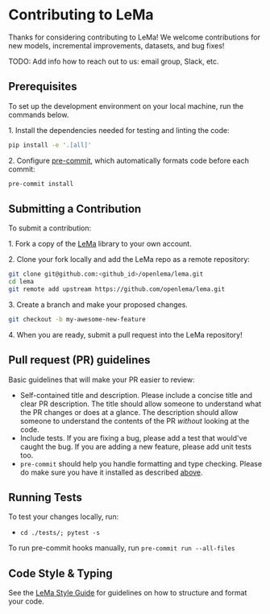# Contributing to LeMa

Thanks for considering contributing to LeMa! We welcome contributions for new models, incremental improvements, datasets, and bug fixes!

TODO: Add info how to reach out to us: email group, Slack, etc.


## Prerequisites

To set up the development environment on your local machine, run the commands below.

1\. Install the dependencies needed for testing and linting the code:

<!--pytest.mark.skip-->
```bash
pip install -e '.[all]'
```

2\. Configure [pre-commit](https://pre-commit.com/), which automatically formats code before
each commit:

<!--pytest.mark.skip-->
```bash
pre-commit install
```

## Submitting a Contribution

To submit a contribution:

1\. Fork a copy of the [LeMa](https://github.com/mosaicml/composer) library to your own account.

2\. Clone your fork locally and add the LeMa repo as a remote repository:

<!--pytest.mark.skip-->
```bash
git clone git@github.com:<github_id>/openlema/lema.git
cd lema
git remote add upstream https://github.com/openlema/lema.git
```

3\. Create a branch and make your proposed changes.

<!--pytest.mark.skip-->
```bash
git checkout -b my-awesome-new-feature
```

4\. When you are ready, submit a pull request into the LeMa repository!

## Pull request (PR) guidelines

Basic guidelines that will make your PR easier to review:
* Self-contained title and description. Please include a concise title and clear PR description. The title should allow someone to understand what the PR changes or does at a glance. The description should allow someone to understand the contents of the PR _without_ looking at the code.
* Include tests. If you are fixing a bug, please add a test that would've caught the bug. If you are adding a new feature, please add unit tests too.
* `pre-commit` should help you handle formatting and type checking. Please do make sure you have it installed as described [above](#prerequisites).

## Running Tests

To test your changes locally, run:

* `cd ./tests/; pytest -s`

To run pre-commit hooks manually, run `pre-commit run --all-files`


## Code Style & Typing

See the [LeMa Style Guide](/STYLE_GUIDE.md) for guidelines on how to structure and format your code.
